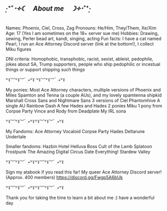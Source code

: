 ## ‧͙⁺˚*･༓☾　About me　☽༓･*˚⁺‧͙

Names: Phoenix, Ciel, Cross, Zag
Pronouns: He/Him, They/Them, Xe/Xim
Age: 17 (Yes I am sometimes on the 18+ server sue me)
Hobbies: Drawing, sewing, Perler bead art, kandi, singing, acting
Fun facts: I have a cat named Pearl, I run an Ace Attorney Discord server (link at the bottom!), I collect Miku figures

DNI criteria: 
Homophobic, transphobic, racist, sexist, ableist, pedophile, 
jokes about SA, Trump supporters, 
people who ship pedophilic or incestual things or support shipping such things

꒷꒦︶꒷꒦︶ ๋ ࣭ ⭑꒷꒦ ꒷꒦︶꒷꒦︶ ๋ ࣭ ⭑꒷꒦

My ponies:
Most Ace Attorney characters, multiple versions of Phoenix and Miles
Spamton and Tenna (a couple AUs), and my lovely spamtenna shipkid Marshall
Cross Sans and Nightmare Sans
3 versions of Ciel Phantomhive
A single AU Rainbow Dash
A few Hades and Hades 2 ponies
Miku
1 pony from Corpse Party
Vince and Rody from Deadplate
My IRL sona

꒷꒦︶꒷꒦︶ ๋ ࣭ ⭑꒷꒦꒷꒦︶꒷꒦︶ ๋ ࣭ ⭑꒷꒦

My Fandoms:
Ace Attorney
Vocaloid
Corpse Party
Hades
Deltarune
Undertale 

Smaller fandoms:
Hazbin Hotel
Helluva Boss
Cult of the Lamb
Splatoon
Frostpunk
The Amazing Digital Circus
Date Everything!
Stardew Valley

꒷꒦︶꒷꒦︶ ๋ ࣭ ⭑꒷꒦꒷꒦︶꒷꒦︶ ๋ ࣭ ⭑꒷꒦

Sign my atabook if you read this far!
My queer Ace Attorney Discord server! (Approx. 400 members)
https://discord.gg/Fwgp5A6bUk

꒷꒦︶꒷꒦︶ ๋ ࣭ ⭑꒷꒦꒷꒦︶꒷꒦︶ ๋ ࣭ ⭑꒷꒦

Thank you for taking the time to learn a bit about me :) 
have a wonderful day
